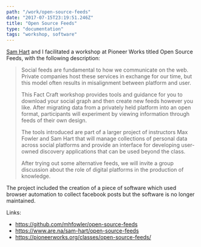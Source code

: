 ```yaml
---
path: "/work/open-source-feeds"
date: "2017-07-15T23:19:51.246Z"
title: "Open Source Feeds"
type: "documentation"
tags: "workshop, software"
---
```


[Sam Hart](https://hxrts.com/) and I facilitated a workshop at Pioneer Works titled Open Source Feeds, with the following description:

>Social feeds are fundamental to how we communicate on the web. Private companies host these services in exchange for our time, but this model often results in misalignment between platform and user.
>
>This Fact Craft workshop provides tools and guidance for you to download your social graph and then create new feeds however you like. After migrating data from a privately held platform into an open format, participants will experiment by viewing information through feeds of their own design.
>
>The tools introduced are part of a larger project of instructors Max Fowler and Sam Hart that will manage collections of personal data across social platforms and provide an interface for developing user-owned discovery applications that can be used beyond the class.
>
>After trying out some alternative feeds, we will invite a group discussion about the role of digital platforms in the production of knowledge.

The project included the creation of a piece of software which used browser automation to collect facebook posts but the software is no longer maintained.

Links:
- https://github.com/mhfowler/open-source-feeds
- https://www.are.na/sam-hart/open-source-feeds
- https://pioneerworks.org/classes/open-source-feeds/
